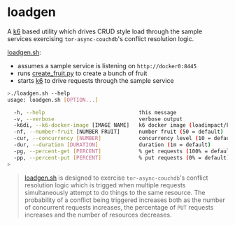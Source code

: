# loadgen

A [k6](https://k6.io) based utility which drives CRUD style
load through the sample services exercising ```tor-async-couchdb```'s
conflict resolution logic.

[loadgen.sh](loadgen.sh):

* assumes a sample service is listening on ```http://docker0:8445```
* runs [create_fruit.py](create_fruit.py) to create a bunch of fruit
* starts [k6](https://k6.io) to drive requests through the sample service

```bash
>./loadgen.sh --help
usage: loadgen.sh [OPTION...]

  -h, --help                              this message
  -v, --verbose                           verbose output
  -k6di, --k6-docker-image [IMAGE NAME]   k6 docker image (loadimpact/k6:0.16.0 = default)
  -nf, --number-fruit [NUMBER FRUIT]      number fruit (50 = default)
  -cur, --concurrency [NUMBER]            concurrency level (10 = default)
  -dur, --duration [DURATION]             duration (1m = default)
  -pg, --percent-get [PERCENT]            % get requests (100% = default)
  -pp, --percent-put [PERCENT]            % put requests (0% = default)
>
```

> [loadgen.sh](loadgen.sh) is designed to exercise ```tor-async-couchdb```'s
> conflict resolution logic which is trigged when multiple requests simultaneously
> attempt to do things to the same resource.
> The probability of a conflict being triggered increases both as the number
> of concurrent requests increases, the percentage of ```PUT``` requests increases
> and the number of resources decreases.
